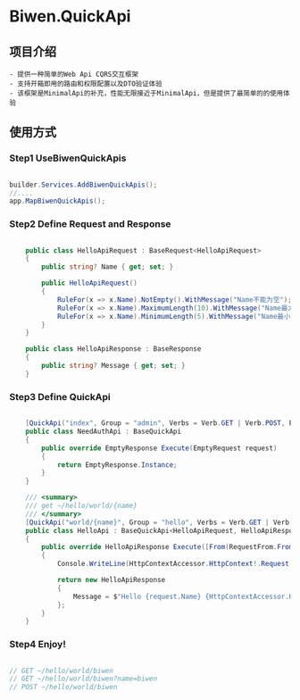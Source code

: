 ﻿# Biwen.QuickApi

## 项目介绍
	- 提供一种简单的Web Api CQRS交互框架
    - 支持开箱即用的路由和权限配置以及DTO验证体验
    - 该框架是MinimalApi的补充，性能无限接近于MinimalApi，但是提供了最简单的的使用体验

## 使用方式

### Step1 UseBiwenQuickApis

```csharp

builder.Services.AddBiwenQuickApis();
//....
app.MapBiwenQuickApis();


```


### Step2 Define Request and Response

```csharp

    public class HelloApiRequest : BaseRequest<HelloApiRequest>
    {
        public string? Name { get; set; }

        public HelloApiRequest()
        {
            RuleFor(x => x.Name).NotEmpty().WithMessage("Name不能为空");
            RuleFor(x => x.Name).MaximumLength(10).WithMessage("Name最大长度为10");
            RuleFor(x => x.Name).MinimumLength(5).WithMessage("Name最小长度为5");
        }
    }

    public class HelloApiResponse : BaseResponse
    {
        public string? Message { get; set; }
    }


```

### Step3 Define QuickApi

```csharp

    [QuickApi("index", Group = "admin", Verbs = Verb.GET | Verb.POST, Policy = "admin")]
    public class NeedAuthApi : BaseQuickApi
    {
        public override EmptyResponse Execute(EmptyRequest request)
        {
            return EmptyResponse.Instance;
        }
    }

    /// <summary>
    /// get ~/hello/world/{name}
    /// </summary>
    [QuickApi("world/{name}", Group = "hello", Verbs = Verb.GET | Verb.POST)]
    public class HelloApi : BaseQuickApi<HelloApiRequest, HelloApiResponse>
    {
        public override HelloApiResponse Execute([From(RequestFrom.FromRoute)] HelloApiRequest request)
        {
            Console.WriteLine(HttpContextAccessor.HttpContext!.Request.Path.Value);

            return new HelloApiResponse
            {
                Message = $"Hello {request.Name} {HttpContextAccessor.HttpContext!.TraceIdentifier}"
            };
        }
    }


```


### Step4 Enjoy!

```csharp

// GET ~/hello/world/biwen
// GET ~/hello/world/biwen?name=biwen
// POST ~/hello/world/biwen


```
